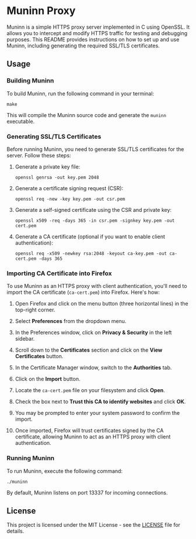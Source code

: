 # Muninn Proxy

Muninn is a simple HTTPS proxy server implemented in C using OpenSSL. It allows you to intercept and modify HTTPS traffic for testing and debugging purposes. This README provides instructions on how to set up and use Muninn, including generating the required SSL/TLS certificates.

## Usage

### Building Muninn

To build Muninn, run the following command in your terminal:

```
make
```

This will compile the Muninn source code and generate the `muninn` executable.

### Generating SSL/TLS Certificates

Before running Muninn, you need to generate SSL/TLS certificates for the server. Follow these steps:

1. Generate a private key file:
   ```
   openssl genrsa -out key.pem 2048
   ```

2. Generate a certificate signing request (CSR):
   ```
   openssl req -new -key key.pem -out csr.pem
   ```

3. Generate a self-signed certificate using the CSR and private key:
   ```
   openssl x509 -req -days 365 -in csr.pem -signkey key.pem -out cert.pem
   ```

4. Generate a CA certificate (optional if you want to enable client authentication):
   ```
   openssl req -x509 -newkey rsa:2048 -keyout ca-key.pem -out ca-cert.pem -days 365
   ```

### Importing CA Certificate into Firefox

To use Muninn as an HTTPS proxy with client authentication, you'll need to import the CA certificate (`ca-cert.pem`) into Firefox. Here's how:

1. Open Firefox and click on the menu button (three horizontal lines) in the top-right corner.

2. Select **Preferences** from the dropdown menu.

3. In the Preferences window, click on **Privacy & Security** in the left sidebar.

4. Scroll down to the **Certificates** section and click on the **View Certificates** button.

5. In the Certificate Manager window, switch to the **Authorities** tab.

6. Click on the **Import** button.

7. Locate the `ca-cert.pem` file on your filesystem and click **Open**.

8. Check the box next to **Trust this CA to identify websites** and click **OK**.

9. You may be prompted to enter your system password to confirm the import.

10. Once imported, Firefox will trust certificates signed by the CA certificate, allowing Muninn to act as an HTTPS proxy with client authentication.

### Running Muninn

To run Muninn, execute the following command:

```
./muninn
```

By default, Muninn listens on port 13337 for incoming connections.

## License

This project is licensed under the MIT License - see the [LICENSE](LICENSE) file for details.
